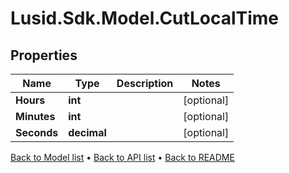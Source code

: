 # Lusid.Sdk.Model.CutLocalTime

## Properties

Name | Type | Description | Notes
------------ | ------------- | ------------- | -------------
**Hours** | **int** |  | [optional] 
**Minutes** | **int** |  | [optional] 
**Seconds** | **decimal** |  | [optional] 

[Back to Model list](../README.md#documentation-for-models) &#8226; [Back to API list](../README.md#documentation-for-api-endpoints) &#8226; [Back to README](../README.md)

